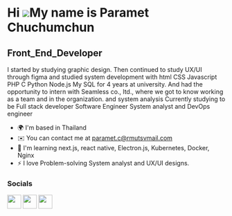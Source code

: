 Hi ![](https://user-images.githubusercontent.com/18350557/176309783-0785949b-9127-417c-8b55-ab5a4333674e.gif)My name is Paramet Chuchumchun
===========================================================================================================================================

Front\_End\_Developer
---------------------

I started by studying graphic design. Then continued to study UX/UI through figma and studied system development with html CSS Javascript PHP C Python Node.js My SQL for 4 years at university. And had the opportunity to intern with Seamless co., ltd., where we got to know working as a team and in the organization. and system analysis Currently studying to be Full stack developer Software Engineer System analyst and DevOps engineer

* 🌍  I'm based in Thailand
* ✉️  You can contact me at [paramet.c@rmutsvmail.com](mailto:paramet.c@rmutsvmail.com)
* 🧠  I'm learning next.js, react native, Electron.js, Kubernetes, Docker, Nginx
* ⚡  I love Problem-solving System analyst and UX/UI designs.


### Socials

<p align="left"> <a href="https://www.facebook.com/100011325230228" target="_blank" rel="noreferrer"><img src="https://raw.githubusercontent.com/danielcranney/readme-generator/main/public/icons/socials/facebook.svg" width="32" height="32" /></a> <a href="https://www.github.com/TAN-PARAMET" target="_blank" rel="noreferrer"><img src="https://raw.githubusercontent.com/danielcranney/readme-generator/main/public/icons/socials/github-dark.svg" width="32" height="32" /></a> <a href="http://www.instagram.com/lungtan_40yearold" target="_blank" rel="noreferrer"><img src="https://raw.githubusercontent.com/danielcranney/readme-generator/main/public/icons/socials/instagram.svg" width="32" height="32" /></a></p>

